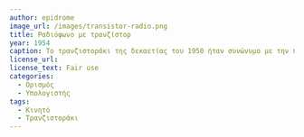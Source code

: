 ```yaml
---
author: epidrome
image_url: /images/transistor-radio.png
title: Ραδιόφωνο με τρανζίστορ 
year: 1954 
caption: Το τρανζιστοράκι της δεκαετίας του 1950 ήταν συνώνυμο με την πρώτη πραγματικά φορητή και δημοφιλή εκδοχή του ραδιοφώνου με τρανζίστορ. Ταυτόχρονα ήταν και η πρώτη δημοφιλής εφαρμογή της εφεύρεσης του τρανζίστορ, το οποίο στην συνέχεια θα μπει σε πολλές συσκευές που μέχρι τότε δούλευαν με λυχνίες, όπως ο υπολογιστής. Εκτός από την χρήση τρανζίστορ, αυτό που είναι κοινό και στις δύο αυτές περιπτώσεις (τρανζιστοράκι, υπολογιστής) είναι πως τα ονομάζουμε με αναφορά στην εσωτερική τους λειτουργία και όχι αναφορικά με την χρήση τους, η οποία στην περίπτωση του υπολογιστή είναι ένα ανοιχτό θέμα.
license_url: 
license_text: Fair use
categories:
  - Ορισμός 
  - Υπολογιστής 
tags:
  - Κινητό 
  - Τρανζιστοράκι 
---
```

